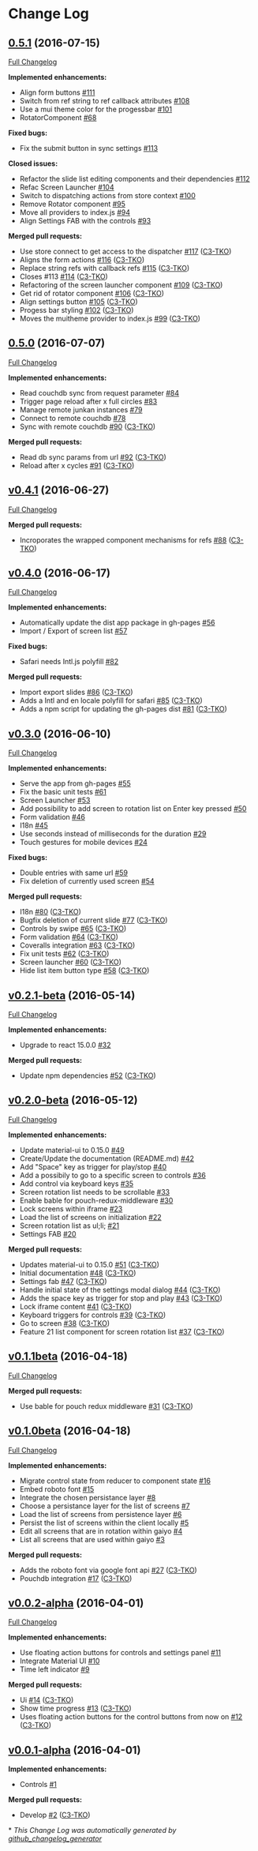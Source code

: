 # Change Log

## [0.5.1](https://github.com/C3-TKO/junkan/tree/0.5.1) (2016-07-15)
[Full Changelog](https://github.com/C3-TKO/junkan/compare/v0.5.0...0.5.1)

**Implemented enhancements:**

- Align form buttons [\#111](https://github.com/C3-TKO/junkan/issues/111)
- Switch from ref string to ref callback attributes [\#108](https://github.com/C3-TKO/junkan/issues/108)
- Use a mui theme color for the progessbar [\#101](https://github.com/C3-TKO/junkan/issues/101)
- RotatorComponent [\#68](https://github.com/C3-TKO/junkan/issues/68)

**Fixed bugs:**

- Fix the submit button in sync settings [\#113](https://github.com/C3-TKO/junkan/issues/113)

**Closed issues:**

- Refactor the slide list editing components and their dependencies [\#112](https://github.com/C3-TKO/junkan/issues/112)
- Refac Screen Launcher [\#104](https://github.com/C3-TKO/junkan/issues/104)
- Switch to dispatching actions from store context [\#100](https://github.com/C3-TKO/junkan/issues/100)
- Remove Rotator component [\#95](https://github.com/C3-TKO/junkan/issues/95)
- Move all providers to index.js [\#94](https://github.com/C3-TKO/junkan/issues/94)
- Align Settings FAB with the controls [\#93](https://github.com/C3-TKO/junkan/issues/93)

**Merged pull requests:**

- Use store connect to get access to the dispatcher [\#117](https://github.com/C3-TKO/junkan/pull/117) ([C3-TKO](https://github.com/C3-TKO))
- Aligns the form actions [\#116](https://github.com/C3-TKO/junkan/pull/116) ([C3-TKO](https://github.com/C3-TKO))
- Replace string refs with callback refs [\#115](https://github.com/C3-TKO/junkan/pull/115) ([C3-TKO](https://github.com/C3-TKO))
- Closes \#113 [\#114](https://github.com/C3-TKO/junkan/pull/114) ([C3-TKO](https://github.com/C3-TKO))
- Refactoring of the screen launcher component [\#109](https://github.com/C3-TKO/junkan/pull/109) ([C3-TKO](https://github.com/C3-TKO))
- Get rid of rotator component [\#106](https://github.com/C3-TKO/junkan/pull/106) ([C3-TKO](https://github.com/C3-TKO))
- Align settings button [\#105](https://github.com/C3-TKO/junkan/pull/105) ([C3-TKO](https://github.com/C3-TKO))
- Progess bar styling [\#102](https://github.com/C3-TKO/junkan/pull/102) ([C3-TKO](https://github.com/C3-TKO))
- Moves the muitheme provider to index.js [\#99](https://github.com/C3-TKO/junkan/pull/99) ([C3-TKO](https://github.com/C3-TKO))

## [0.5.0](https://github.com/C3-TKO/junkan/tree/0.5.0) (2016-07-07)
[Full Changelog](https://github.com/C3-TKO/junkan/compare/v0.4.1...0.5.0)

**Implemented enhancements:**

- Read couchdb sync from request parameter [\#84](https://github.com/C3-TKO/junkan/issues/84)
- Trigger page reload after x full circles [\#83](https://github.com/C3-TKO/junkan/issues/83)
- Manage remote junkan instances [\#79](https://github.com/C3-TKO/junkan/issues/79)
- Connect to remote couchdb [\#78](https://github.com/C3-TKO/junkan/issues/78)
- Sync with remote couchdb [\#90](https://github.com/C3-TKO/junkan/pull/90) ([C3-TKO](https://github.com/C3-TKO))

**Merged pull requests:**

- Read db sync params from url [\#92](https://github.com/C3-TKO/junkan/pull/92) ([C3-TKO](https://github.com/C3-TKO))
- Reload after x cycles [\#91](https://github.com/C3-TKO/junkan/pull/91) ([C3-TKO](https://github.com/C3-TKO))

## [v0.4.1](https://github.com/C3-TKO/junkan/tree/v0.4.1) (2016-06-27)
[Full Changelog](https://github.com/C3-TKO/junkan/compare/v0.4.0...v0.4.1)

**Merged pull requests:**

- Incroporates the wrapped component mechanisms for refs [\#88](https://github.com/C3-TKO/junkan/pull/88) ([C3-TKO](https://github.com/C3-TKO))

## [v0.4.0](https://github.com/C3-TKO/junkan/tree/v0.4.0) (2016-06-17)
[Full Changelog](https://github.com/C3-TKO/junkan/compare/v0.3.0...v0.4.0)

**Implemented enhancements:**

- Automatically update the dist app package in gh-pages [\#56](https://github.com/C3-TKO/junkan/issues/56)
- Import / Export of screen list [\#57](https://github.com/C3-TKO/junkan/issues/57)

**Fixed bugs:**

- Safari needs Intl.js polyfill [\#82](https://github.com/C3-TKO/junkan/issues/82)

**Merged pull requests:**

- Import export slides [\#86](https://github.com/C3-TKO/junkan/pull/86) ([C3-TKO](https://github.com/C3-TKO))
- Adds a Intl and en locale polyfill for safari [\#85](https://github.com/C3-TKO/junkan/pull/85) ([C3-TKO](https://github.com/C3-TKO))
- Adds a npm script for updating the gh-pages dist [\#81](https://github.com/C3-TKO/junkan/pull/81) ([C3-TKO](https://github.com/C3-TKO))

## [v0.3.0](https://github.com/C3-TKO/junkan/tree/v0.3.0) (2016-06-10)
[Full Changelog](https://github.com/C3-TKO/junkan/compare/v0.2.1-beta...v0.3.0)

**Implemented enhancements:**

- Serve the app from gh-pages [\#55](https://github.com/C3-TKO/junkan/issues/55)
- Fix the basic unit tests [\#61](https://github.com/C3-TKO/junkan/issues/61)
- Screen Launcher [\#53](https://github.com/C3-TKO/junkan/issues/53)
- Add possibility to add screen to rotation list on Enter key pressed [\#50](https://github.com/C3-TKO/junkan/issues/50)
- Form validation [\#46](https://github.com/C3-TKO/junkan/issues/46)
- I18n [\#45](https://github.com/C3-TKO/junkan/issues/45)
- Use seconds instead of milliseconds for the duration [\#29](https://github.com/C3-TKO/junkan/issues/29)
- Touch gestures for mobile devices [\#24](https://github.com/C3-TKO/junkan/issues/24)

**Fixed bugs:**

- Double entries with same url [\#59](https://github.com/C3-TKO/junkan/issues/59)
- Fix deletion of currently used screen [\#54](https://github.com/C3-TKO/junkan/issues/54)

**Merged pull requests:**

- I18n [\#80](https://github.com/C3-TKO/junkan/pull/80) ([C3-TKO](https://github.com/C3-TKO))
- Bugfix deletion of current slide [\#77](https://github.com/C3-TKO/junkan/pull/77) ([C3-TKO](https://github.com/C3-TKO))
- Controls by swipe [\#65](https://github.com/C3-TKO/junkan/pull/65) ([C3-TKO](https://github.com/C3-TKO))
- Form validation [\#64](https://github.com/C3-TKO/junkan/pull/64) ([C3-TKO](https://github.com/C3-TKO))
- Coveralls integration [\#63](https://github.com/C3-TKO/junkan/pull/63) ([C3-TKO](https://github.com/C3-TKO))
- Fix unit tests [\#62](https://github.com/C3-TKO/junkan/pull/62) ([C3-TKO](https://github.com/C3-TKO))
- Screen launcher [\#60](https://github.com/C3-TKO/junkan/pull/60) ([C3-TKO](https://github.com/C3-TKO))
- Hide list item button type [\#58](https://github.com/C3-TKO/junkan/pull/58) ([C3-TKO](https://github.com/C3-TKO))

## [v0.2.1-beta](https://github.com/C3-TKO/junkan/tree/v0.2.1-beta) (2016-05-14)
[Full Changelog](https://github.com/C3-TKO/junkan/compare/v0.2.0-beta...v0.2.1-beta)

**Implemented enhancements:**

- Upgrade to react 15.0.0 [\#32](https://github.com/C3-TKO/junkan/issues/32)

**Merged pull requests:**

- Update npm dependencies [\#52](https://github.com/C3-TKO/junkan/pull/52) ([C3-TKO](https://github.com/C3-TKO))

## [v0.2.0-beta](https://github.com/C3-TKO/junkan/tree/v0.2.0-beta) (2016-05-12)
[Full Changelog](https://github.com/C3-TKO/junkan/compare/v0.1.1beta...v0.2.0-beta)

**Implemented enhancements:**

- Update material-ui to 0.15.0 [\#49](https://github.com/C3-TKO/junkan/issues/49)
- Create/Update the documentation \(README.md\) [\#42](https://github.com/C3-TKO/junkan/issues/42)
- Add "Space" key as trigger for play/stop [\#40](https://github.com/C3-TKO/junkan/issues/40)
- Add a possibily to go to a specific screen to controls [\#36](https://github.com/C3-TKO/junkan/issues/36)
- Add control via keyboard keys [\#35](https://github.com/C3-TKO/junkan/issues/35)
- Screen rotation list needs to be scrollable [\#33](https://github.com/C3-TKO/junkan/issues/33)
- Enable bable for pouch-redux-middleware [\#30](https://github.com/C3-TKO/junkan/issues/30)
- Lock screens within iframe [\#23](https://github.com/C3-TKO/junkan/issues/23)
- Load the list of screens on initialization [\#22](https://github.com/C3-TKO/junkan/issues/22)
- Screen rotation list as ul;li; [\#21](https://github.com/C3-TKO/junkan/issues/21)
- Settings FAB [\#20](https://github.com/C3-TKO/junkan/issues/20)

**Merged pull requests:**

- Updates material-ui to 0.15.0 [\#51](https://github.com/C3-TKO/junkan/pull/51) ([C3-TKO](https://github.com/C3-TKO))
- Initial documentation [\#48](https://github.com/C3-TKO/junkan/pull/48) ([C3-TKO](https://github.com/C3-TKO))
- Settings fab [\#47](https://github.com/C3-TKO/junkan/pull/47) ([C3-TKO](https://github.com/C3-TKO))
- Handle initial state of the settings modal dialog [\#44](https://github.com/C3-TKO/junkan/pull/44) ([C3-TKO](https://github.com/C3-TKO))
- Adds the space key as trigger for stop and play [\#43](https://github.com/C3-TKO/junkan/pull/43) ([C3-TKO](https://github.com/C3-TKO))
- Lock iframe content [\#41](https://github.com/C3-TKO/junkan/pull/41) ([C3-TKO](https://github.com/C3-TKO))
- Keyboard triggers for controls [\#39](https://github.com/C3-TKO/junkan/pull/39) ([C3-TKO](https://github.com/C3-TKO))
- Go to screen [\#38](https://github.com/C3-TKO/junkan/pull/38) ([C3-TKO](https://github.com/C3-TKO))
- Feature 21 list component for screen rotation list [\#37](https://github.com/C3-TKO/junkan/pull/37) ([C3-TKO](https://github.com/C3-TKO))

## [v0.1.1beta](https://github.com/C3-TKO/junkan/tree/v0.1.1beta) (2016-04-18)
[Full Changelog](https://github.com/C3-TKO/junkan/compare/v0.1.0beta...v0.1.1beta)

**Merged pull requests:**

- Use bable for pouch redux middleware [\#31](https://github.com/C3-TKO/junkan/pull/31) ([C3-TKO](https://github.com/C3-TKO))

## [v0.1.0beta](https://github.com/C3-TKO/junkan/tree/v0.1.0beta) (2016-04-18)
[Full Changelog](https://github.com/C3-TKO/junkan/compare/v0.0.2-alpha...v0.1.0beta)

**Implemented enhancements:**

- Migrate control state from reducer to component state [\#16](https://github.com/C3-TKO/junkan/issues/16)
- Embed roboto font [\#15](https://github.com/C3-TKO/junkan/issues/15)
- Integrate the chosen persistance layer [\#8](https://github.com/C3-TKO/junkan/issues/8)
- Choose a persistance layer for the list of screens [\#7](https://github.com/C3-TKO/junkan/issues/7)
- Load the list of screens from persistence layer [\#6](https://github.com/C3-TKO/junkan/issues/6)
- Persist the list of screens within the client locally [\#5](https://github.com/C3-TKO/junkan/issues/5)
- Edit all screens that are in rotation within gaiyo [\#4](https://github.com/C3-TKO/junkan/issues/4)
- List all screens that are used within gaiyo [\#3](https://github.com/C3-TKO/junkan/issues/3)

**Merged pull requests:**

- Adds the roboto font via google font api [\#27](https://github.com/C3-TKO/junkan/pull/27) ([C3-TKO](https://github.com/C3-TKO))
- Pouchdb integration [\#17](https://github.com/C3-TKO/junkan/pull/17) ([C3-TKO](https://github.com/C3-TKO))

## [v0.0.2-alpha](https://github.com/C3-TKO/junkan/tree/v0.0.2-alpha) (2016-04-01)
[Full Changelog](https://github.com/C3-TKO/junkan/compare/v0.0.1-alpha...v0.0.2-alpha)

**Implemented enhancements:**

- Use floating action buttons for controls and settings panel [\#11](https://github.com/C3-TKO/junkan/issues/11)
- Integrate Material UI [\#10](https://github.com/C3-TKO/junkan/issues/10)
- Time left indicator [\#9](https://github.com/C3-TKO/junkan/issues/9)

**Merged pull requests:**

- Ui [\#14](https://github.com/C3-TKO/junkan/pull/14) ([C3-TKO](https://github.com/C3-TKO))
- Show time progress [\#13](https://github.com/C3-TKO/junkan/pull/13) ([C3-TKO](https://github.com/C3-TKO))
- Uses floating action buttons for the control buttons from now on [\#12](https://github.com/C3-TKO/junkan/pull/12) ([C3-TKO](https://github.com/C3-TKO))

## [v0.0.1-alpha](https://github.com/C3-TKO/junkan/tree/v0.0.1-alpha) (2016-04-01)
**Implemented enhancements:**

- Controls [\#1](https://github.com/C3-TKO/junkan/issues/1)

**Merged pull requests:**

- Develop [\#2](https://github.com/C3-TKO/junkan/pull/2) ([C3-TKO](https://github.com/C3-TKO))



\* *This Change Log was automatically generated by [github_changelog_generator](https://github.com/skywinder/Github-Changelog-Generator)*
